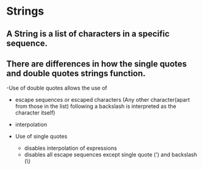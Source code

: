 # Strings

## A String is a list of characters in a specific sequence.

## There are differences in how the single quotes and double quotes strings function.

-Use of double quotes allows the use of 
  - escape sequences or escaped characters
    (Any other character(apart from those in the list) following a backslash is interpreted as the character itself)
  - interpolation

- Use of single quotes 
  - disables interpolation of expressions 
  - disables all escape sequences except single quote (\') and backslash (\\)